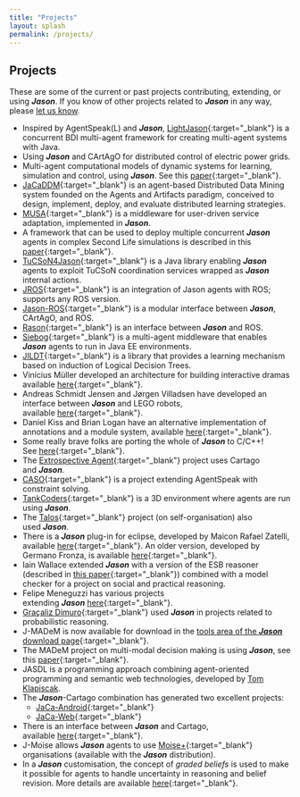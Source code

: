 ```yaml
---
title: "Projects"
layout: splash
permalink: /projects/
---
```


## Projects

These are some of the current or past projects contributing, extending, or using _**Jason**_. If you know of other projects related to _**Jason**_ in any way, please [let us know](mailto:jason.developers@gmail.com?subject=Jason%20Website:%20projects%20using%20Jason).

*   Inspired by AgentSpeak(L) and _**Jason**_, [LightJason](https://lightjason.org/){:target="_blank"} is a concurrent BDI multi-agent framework for creating multi-agent systems with Java.
*   Using _**Jason**_ and CArtAgO for distributed control of electric power grids.
*   Multi-agent computational models of dynamic systems for learning, simulation and control, using _**Jason**_. See this [paper](https://link.springer.com/chapter/10.1007/978-3-319-48829-5_3){:target="_blank"}.
*   [JaCaDDM](https://sourceforge.net/projects/jacaddm/){:target="_blank"} is an agent-based Distributed Data Mining system founded on the Agents and Artifacts paradigm, conceived to design, implement, deploy, and evaluate distributed learning strategies.
*   [MUSA](http://aose.pa.icar.cnr.it/MUSA/){:target="_blank"} is a middleware for user-driven service adaptation, implemented in _**Jason**_.
*   A framework that can be used to deploy multiple concurrent _**Jason**_ agents in complex Second Life simulations is described in this [paper](https://ourarchive.otago.ac.nz/bitstream/handle/10523/869/dp2011-03.pdf){:target="_blank"}.
*   [TuCSoN4Jason](http://apice.unibo.it/xwiki/bin/view/TuCSoN/4Jason){:target="_blank"} is a Java library enabling _**Jason**_ agents to exploit TuCSoN coordination services wrapped as _**Jason**_ internal actions.
*   [JROS](https://github.com/smart-pucrs/JROS){:target="_blank"} is an integration of Jason agents with ROS; supports any ROS version.
*   [Jason-ROS](https://github.com/lsa-pucrs/jason-ros-releases/releases){:target="_blank"} is a modular interface between _**Jason**_, CArtAgO, and ROS.
*   [Rason](https://github.com/mgodoymorais/rason){:target="_blank"} is an interface between _**Jason**_ and ROS.
*   [Siebog](https://github.com/gcvt/siebog){:target="_blank"} is a multi-agent middleware that enables _**Jason**_ agents to run in Java EE environments.
*   [JILDT](http://jildt.sourceforge.net/){:target="_blank"} is a library that provides a learning mechanism based on induction of Logical Decision Trees.
*   Vinícius Müller developed an architecture for building interactive dramas available [here](http://dgiovanni.sourceforge.net/ "http://dgiovanni.sourceforge.net/"){:target="_blank"}.
*   Andreas Schmidt Jensen and Jørgen Villadsen have developed an interface between _**Jason**_ and LEGO robots, available [here](http://www.imm.dtu.dk/~jv/LEGO-Jason-NXT/ "http://www.imm.dtu.dk/~jv/LEGO-Jason-NXT/"){:target="_blank"}.
*   Daniel Kiss and Brian Logan have an alternative implementation of annotations and a module system, available [here](http://code.google.com/p/jasonp/ "http://code.google.com/p/jasonp/"){:target="_blank"}.
*   Some really brave folks are porting the whole of _**Jason**_ to C/C++! See [here](http://code.google.com/p/jason-c/ "http://code.google.com/p/jason-c/"){:target="_blank"}.
*   The [Extrospective Agent](http://extrospectiveag.sourceforge.net/ "http://extrospectiveag.sourceforge.net/"){:target="_blank"} project uses Cartago and _**Jason**_.
*   [CASO](http://www.ofai.at/research/agents/conf/at2ai6/papers/Dasgupta.pdf "http://www.ofai.at/research/agents/conf/at2ai6/papers/Dasgupta.pdf"){:target="_blank"} is a project extending AgentSpeak with constraint solving.
*   [TankCoders](http://sourceforge.net/projects/tankcoders/ "http://sourceforge.net/projects/tankcoders/"){:target="_blank"} is a 3D environment where agents are run using _**Jason**_.
*   The [Talos](http://eprints.biblio.unitn.it/archive/00001433/01/talos.pdf "http://eprints.biblio.unitn.it/archive/00001433/01/talos.pdf"){:target="_blank"} project (on self-organisation) also used _**Jason**_.
*   There is a _**Jason**_ plug-in for eclipse, developed by Maicon Rafael Zatelli, available [here](http://jason.sourceforge.net/mini-tutorial/eclipse-plugin/){:target="_blank"}. An older version, developed by Germano Fronza, is available [here](http://jasonplugin.wikidot.com/){:target="_blank"}.
*   Iain Wallace extended _**Jason**_ with a version of the ESB reasoner (described in [this paper](http://ifaamas.org/Proceedings/aamas09/pdf/01_Full%20Papers/24_136_FP_0112.pdf%0A "http://ifaamas.org/Proceedings/aamas09/pdf/01_Full Papers/24_136_FP_0112.pdf<br /><br /><br /><br /><br /><br /><br /><br /><br /><br /><br /><br />"){:target="_blank"}) combined with a model checker for a project on social and practical reasoning.
*   Felipe Meneguzzi has various projects extending _**Jason**_ [here](http://www.meneguzzi.eu/felipe/software.shtml "http://www.meneguzzi.eu/felipe/software.shtml"){:target="_blank"}.
*   [Graçaliz Dimuro](http://www.gracalizdimuro.com/ "http://www.gracalizdimuro.com/"){:target="_blank"} used _**Jason**_ in projects related to probabilistic reasoning.
*   J-MADeM is now available for download in the [tools area of the _**Jason**_ download page](http://sourceforge.net/project/showfiles.php?group_id=98417&package_id=263870 "http://sourceforge.net/project/showfiles.php?group_id=98417&package_id=263870"){:target="_blank"}.
*   The MADeM project on multi-modal decision making is using _**Jason**_, see this [paper](http://www.aamas-conference.org/Proceedings/aamas08/proceedings/pdf/paper/AAMAS08_0229.pdf "http://www.aamas-conference.org/Proceedings/aamas08/proceedings/pdf/paper/AAMAS08_0229.pdf"){:target="_blank"}.
*   JASDL is a programming approach combining agent-oriented programming and semantic web technologies, developed by [Tom Klapiscak](mailto:t.g.klapiscak@durham.ac.uk?subject=enquiry%20about%20JASDL "mailto:t.g.klapiscak@durham.ac.uk?subject=enquiry about JASDL").
*   The _**Jason**_\-Cartago combination has generated two excellent projects:
    -  [JaCa-Android](http://jaca-android.sourceforge.net/ "http://jaca-android.sourceforge.net/"){:target="_blank"}
    -  [JaCa-Web](http://jaca-web.sourceforge.net/ "http://jaca-web.sourceforge.net/"){:target="_blank"}
*   There is an interface between _**Jason**_ and Cartago, available [here](http://alice.unibo.it/xwiki/bin/view/CARTAGO/C4Jason "http://alice.unibo.it/xwiki/bin/view/CARTAGO/C4Jason"){:target="_blank"}.
*   J-Moise allows _**Jason**_ agents to use [Moise+](http://sourceforge.net/projects/moise "http://sourceforge.net/projects/moise"){:target="_blank"} organisations (available with the _**Jason**_ distribution).
*   In a _**Jason**_ customisation, the concept of _graded beliefs_ is used to make it possible for agents to handle uncertainty in reasoning and belief revision. More details are available [here](https://www.researchgate.net/publication/347963965_Graded_Belief_Revision_for_Jason_A_Rule-Based_Approach){:target="_blank"}.
